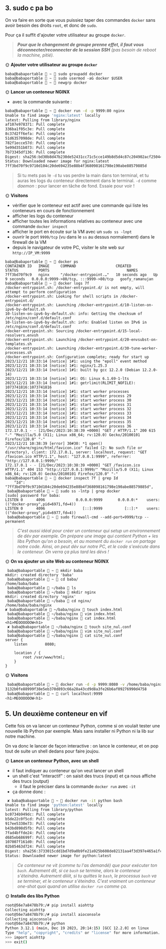 

## 3. sudo c pa bo

On va faire en sorte que vous puissiez taper des commandes `docker` sans avoir besoin des droits `root`, et donc de `sudo`.

Pour ça il suffit d'ajouter votre utilisateur au groupe `docker`.

> ***Pour que le changement de groupe prenne effet, il faut vous déconnecter/reconnecter de la session SSH** (pas besoin de reboot la machine, pitié).*

🌞 **Ajouter votre utilisateur au groupe `docker`**

```
baba@babaportable  ~  sudo groupadd docker
baba@babaportable  ~  sudo usermod -aG docker $USER   
baba@babaportable  ~  newgrp docker  
```

🌞 **Lancer un conteneur NGINX**

- avec la commande suivante :

```bash
baba@babaportable  ~  docker run -d -p 9999:80 nginx   
Unable to find image 'nginx:latest' locally
latest: Pulling from library/nginx
af107e978371: Pull complete 
336ba1f05c3e: Pull complete 
8c37d2ff6efa: Pull complete 
51d6357098de: Pull complete 
782f1ecce57d: Pull complete 
5e99d351b073: Pull complete 
7b73345df136: Pull complete 
Digest: sha256:bd30b8d47b230de52431cc71c5cce149b8d5d4c87c204902acf2504435d4b4c9
Status: Downloaded newer image for nginx:latest
7ff3bd70f9c9710d104c20de694235e88b4f368098161798e190abe88579885d
```

> Si tu mets pas le `-d` tu vas perdre la main dans ton terminal, et tu auras les logs du conteneur directement dans le terminal. `-d` comme *daemon* : pour lancer en tâche de fond. Essaie pour voir !

🌞 **Visitons**



- vérifier que le conteneur est actif avec une commande qui liste les conteneurs en cours de fonctionnement
- afficher les logs du conteneur
- afficher toutes les informations relatives au conteneur avec une commande `docker inspect`
- afficher le port en écoute sur la VM avec un `sudo ss -lnpt`
- ouvrir le port `9999/tcp` (vu dans le `ss` au dessus normalement) dans le firewall de la VM
- depuis le navigateur de votre PC, visiter le site web sur `http://IP_VM:9999`
```
baba@babaportable  ~  docker ps
CONTAINER ID   IMAGE     COMMAND                  CREATED          STATUS         PORTS                                   NAMES
7ff3bd70f9c9   nginx     "/docker-entrypoint.…"   10 seconds ago   Up 9 seconds   0.0.0.0:9999->80/tcp, :::9999->80/tcp   goofy_ramanujan
baba@babaportable  ~  docker logs 7f          
/docker-entrypoint.sh: /docker-entrypoint.d/ is not empty, will attempt to perform configuration
/docker-entrypoint.sh: Looking for shell scripts in /docker-entrypoint.d/
/docker-entrypoint.sh: Launching /docker-entrypoint.d/10-listen-on-ipv6-by-default.sh
10-listen-on-ipv6-by-default.sh: info: Getting the checksum of /etc/nginx/conf.d/default.conf
10-listen-on-ipv6-by-default.sh: info: Enabled listen on IPv6 in /etc/nginx/conf.d/default.conf
/docker-entrypoint.sh: Sourcing /docker-entrypoint.d/15-local-resolvers.envsh
/docker-entrypoint.sh: Launching /docker-entrypoint.d/20-envsubst-on-templates.sh
/docker-entrypoint.sh: Launching /docker-entrypoint.d/30-tune-worker-processes.sh
/docker-entrypoint.sh: Configuration complete; ready for start up
2023/12/21 10:33:14 [notice] 1#1: using the "epoll" event method
2023/12/21 10:33:14 [notice] 1#1: nginx/1.25.3
2023/12/21 10:33:14 [notice] 1#1: built by gcc 12.2.0 (Debian 12.2.0-14) 
2023/12/21 10:33:14 [notice] 1#1: OS: Linux 6.1.69-1-lts
2023/12/21 10:33:14 [notice] 1#1: getrlimit(RLIMIT_NOFILE): 1073741816:1073741816
2023/12/21 10:33:14 [notice] 1#1: start worker processes
2023/12/21 10:33:14 [notice] 1#1: start worker process 29
2023/12/21 10:33:14 [notice] 1#1: start worker process 30
2023/12/21 10:33:14 [notice] 1#1: start worker process 31
2023/12/21 10:33:14 [notice] 1#1: start worker process 32
2023/12/21 10:33:14 [notice] 1#1: start worker process 33
2023/12/21 10:33:14 [notice] 1#1: start worker process 34
2023/12/21 10:33:14 [notice] 1#1: start worker process 35
2023/12/21 10:33:14 [notice] 1#1: start worker process 36
172.17.0.1 - - [21/Dec/2023:10:38:39 +0000] "GET / HTTP/1.1" 200 615 "-" "Mozilla/5.0 (X11; Linux x86_64; rv:120.0) Gecko/20100101 Firefox/120.0" "-"
2023/12/21 10:38:39 [error] 30#30: *1 open() "/usr/share/nginx/html/favicon.ico" failed (2: No such file or directory), client: 172.17.0.1, server: localhost, request: "GET /favicon.ico HTTP/1.1", host: "127.0.0.1:9999", referrer: "http://127.0.0.1:9999/"
172.17.0.1 - - [21/Dec/2023:10:38:39 +0000] "GET /favicon.ico HTTP/1.1" 404 153 "http://127.0.0.1:9999/" "Mozilla/5.0 (X11; Linux x86_64; rv:120.0) Gecko/20100101 Firefox/120.0" "-"
baba@babaportable  ~  docker inspect 7f | grep Id
    "Id": "7ff3bd70f9c9710d104c20de694235e88b4f368098161798e190abe88579885d",
 baba@babaportable  ~  sudo ss -lntp | grep docker
[sudo] password for baba: 
LISTEN 0      4096              0.0.0.0:9999       0.0.0.0:*    users:(("docker-proxy",pid=6971,fd=4))
LISTEN 0      4096                 [::]:9999          [::]:*    users:(("docker-proxy",pid=6977,fd=4))
 baba@babaportable  ~  sudo firewall-cmd --add-port=9999/tcp --permanent
```


> *C'est aussi idéal pour créer un conteneur qui setup un environnement de dév par exemple. On prépare une image qui contient Python + les libs Python qu'on a besoin, et au moment du `docker run` on partage notre code. Ainsi, on peut dév sur notre PC, et le code s'exécute dans le conteneur. On verra ça plus tard les dévs !*

🌞 **On va ajouter un site Web au conteneur NGINX**


```
 baba@babaportable  ~  mkdir baba
mkdir: created directory 'baba'
 baba@babaportable  ~  cd baba/
/home/baba/baba
 baba@babaportable  ~/baba  ls
 baba@babaportable  ~/baba  mkdir nginx
mkdir: created directory 'nginx'
 baba@babaportable  ~/baba  cd nginx/
/home/baba/baba/nginx
✘ baba@babaportable  ~/baba/nginx  touch index.html                    
 baba@babaportable  ~/baba/nginx  vim index.html 
 baba@babaportable  ~/baba/nginx  cat index.html 
<h1>MEOOOOOOW<h1>
 ✘ baba@babaportable  ~/baba/nginx  touch site_nul.conf
 baba@babaportable  ~/baba/nginx  vim site_nul.conf 
 baba@babaportable  ~/baba/nginx  cat site_nul.conf 
server {
    listen        8080;

    location / {
        root /var/www/html;
    }
}
```

🌞 **Visitons**

```bash
 baba@babaportable  ~  docker run -d -p 9999:8080 -v /home/baba/nginx/index.html:/var/www/html/index.html -v /home/baba/nginx/site_nul.conf:/etc/nginx/conf.d/site_nul.conf nginx
3132b0fe88999f38e5eb370d893c66a28a43cd9d8a3fe26b6af09276990d4758
 baba@babaportable  ~  curl localhost:9999
<h1>MEOOOOOOW<h1>
```

## 5. Un deuxième conteneur en vif

Cette fois on va lancer un conteneur Python, comme si on voulait tester une nouvelle lib Python par exemple. Mais sans installer ni Python ni la lib sur notre machine.

On va donc le lancer de façon interactive : on lance le conteneur, et on pop tout de suite un shell dedans pour faire joujou.

🌞 **Lance un conteneur Python, avec un shell**

- il faut indiquer au conteneur qu'on veut lancer un shell
- un shell c'est "interactif" : on saisit des trucs (input) et ça nous affiche des trucs (output)
  - il faut le préciser dans la commande `docker run` avec `-it`
- ça donne donc :

```bash
 ✘ baba@babaportable  ~  docker run -it python bash
Unable to find image 'python:latest' locally
latest: Pulling from library/python
bc0734b949dc: Pull complete 
b5de22c0f5cd: Pull complete 
917ee5330e73: Pull complete 
b43bd898d5fb: Pull complete 
7fad4bffde24: Pull complete 
d685eb68699f: Pull complete 
107007f161d0: Pull complete 
02b85463d724: Pull complete 
Digest: sha256:3733015cdd1bd7d9a0b9fe21a925b608de82131aa4f3d397e465a1fcb545d36f
Status: Downloaded newer image for python:latest
```

> *Ce conteneur ne vit (comme tu l'as demandé) que pour exécuter ton `bash`. Autrement dit, si ce `bash` se termine, alors le conteneur s'éteindra. Autrement diiiit, si tu quittes le `bash`, le processus `bash` va se terminer, et le conteneur s'éteindra. C'est vraiment un conteneur one-shot quoi quand on utilise `docker run` comme ça.*

🌞 **Installe des libs Python**

```bash
root@56e7a8478b79:/# pip install aiohttp
Collecting aiohttp
root@56e7a8478b79:/# pip install aioconsole
Collecting aioconsole
root@56e7a8478b79:/# python
Python 3.12.1 (main, Dec 19 2023, 20:14:15) [GCC 12.2.0] on linux
Type "help", "copyright", "credits" or "license" for more information.
>>> import aiohttp
>>> exit()
```